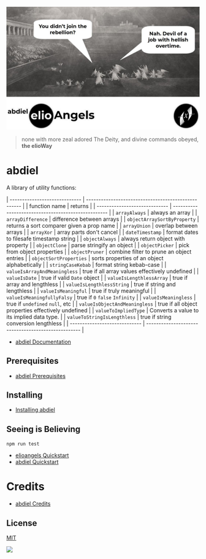 ![](./postcard.jpg)

> none with more zeal adored The Deity, and divine commands obeyed, **the elioWay**

# abdiel

A library of utility functions:

| ----------------------------- | --------------------------------------------------- |
| function name | returns |
| ----------------------------- | --------------------------------------------------- |
| `arrayAlways` | always an array |
| `arrayDifference` | difference between arrays |
| `objectArraySortByProperty` | returns a sort comparer given a prop name |
| `arrayUnion` | overlap between arrays |
| `arrayXor` | array parts don't cancel |
| `dateTimestamp` | format dates to filesafe timestamp string |
| `objectAlways` | always return object with property |
| `objectClone` | parse stringify an object |
| `objectPicker` | pick from object properties |
| `objectPruner` | combine filter to prune an object entries |
| `objectSortProperties` | sorts properties of an object alphabetically |
| `stringCaseKebab` | format string kebab-case |
| `valueIsArrayAndMeaningless` | true if all array values effectively undefined |
| `valueIsDate` | true if valid `Date` object |
| `valueIsLengthlessArray` | true if array and lengthless |
| `valueIsLengthlessString` | true if string and lengthless |
| `valueIsMeaningful` | true if truly meaningful |
| `valueIsMeaningfullyFalsy` | true if `0` `false` `Infinity` |
| `valueIsMeaningless` | true if `undefined` `null`, etc |
| `valueIsObjectAndMeaningless` | true if all object properties effectively undefined |
| `valueToImpliedType` | Converts a value to its implied data type. |
| `valueToStringIsLengthless` | true if string conversion lengthless |
| ----------------------------- | --------------------------------------------------- |

- [abdiel Documentation](https://elioway.gitlab.io/elioangels/abdiel/)

## Prerequisites

- [abdiel Prerequisites](https://elioway.gitlab.io/elioangels/abdiel/prerequisites.html)

## Installing

- [Installing abdiel](https://elioway.gitlab.io/elioangels/abdiel/installing.html)

## Seeing is Believing

```
npm run test
```

- [elioangels Quickstart](https://elioway.gitlab.io/elioangels/quickstart.html)
- [abdiel Quickstart](https://elioway.gitlab.io/elioangels/abdiel/quickstart.html)

# Credits

- [abdiel Credits](https://elioway.gitlab.io/elioangels/abdiel/credits.html)

## License

[MIT](license)

![](https://elioway.gitlab.io/elioangels/abdiel/apple-touch-icon.png)
